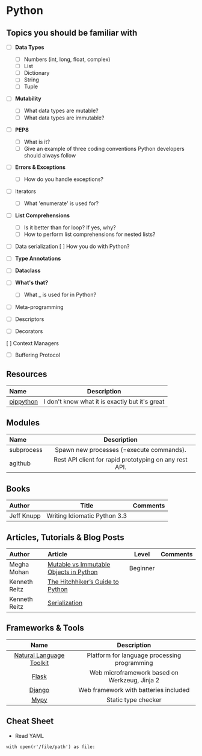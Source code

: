 # Python

## Topics you should be familiar with

- [ ] **Data Types**
  - [ ] Numbers (int, long, float, complex)
  - [ ] List
  - [ ] Dictionary
  - [ ] String
  - [ ] Tuple

- [ ] **Mutability**
  - [ ] What data types are mutable?
  - [ ] What data types are immutable?

- [ ] **PEP8**
  - [ ] What is it?
  - [ ] Give an example of three coding conventions Python developers should always follow

- [ ] **Errors & Exceptions**
  - [ ] How do you handle exceptions?

- [ ] Iterators
  - [ ] What 'enumerate' is used for?

- [ ] **List Comprehensions**
  - [ ] Is it better than for loop? If yes, why?
  - [ ] How to perform list comprehensions for nested lists?

- [ ] Data serialization
    [ ] How you do with Python?

- [ ] **Type Annotations**

- [ ] **Dataclass**

- [ ] **What's that?**
  - [ ] What _ is used for in Python?

- [ ] Meta-programming

- [ ] Descriptors

- [ ] Decorators

 [ ] Context Managers

- [ ] Buffering Protocol


## Resources

Name | Description
:------|:------:
[pippython](https://pippython.com) | I don't know what it is exactly but it's great

## Modules

Name | Description
:------|:------:
subprocess | Spawn new processes (=execute commands).
agithub | Rest API client for rapid prototyping on any rest API.

## Books

Author | Title | Comments
:------ |:------:|:--------:
Jeff Knupp | Writing Idiomatic Python 3.3 | |

## Articles, Tutorials & Blog Posts

Author | Article | Level | Comments
:------ |:------|:--------:|:--------:
Megha Mohan | [Mutable vs Immutable Objects in Python](https://medium.com/@meghamohan/mutable-and-immutable-side-of-python-c2145cf72747) | Beginner | |
Kenneth Reitz | [The Hitchhiker’s Guide to Python](http://docs.python-guide.org/en/latest) | | |
Kenneth Reitz | [Serialization](https://docs.python-guide.org/scenarios/serialization/) | | |

## Frameworks & Tools

Name | Description
:------:|:-------:
[Natural Language Toolkit](https://www.nltk.org)  | Platform for language processing programming |
[Flask](http://flask.pocoo.org)  | Web microframework based on Werkzeug, Jinja 2
[Django](https://www.djangoproject.com)  | Web framework with batteries included
[Mypy](http://mypy-lang.org) | Static type checker

## Cheat Sheet

* Read YAML
```
with open(r'/file/path') as file:
```
